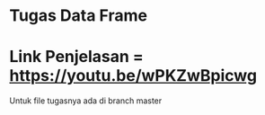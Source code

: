 # Tugas Data Frame
# Link Penjelasan = https://youtu.be/wPKZwBpicwg
Untuk file tugasnya ada di branch master 
